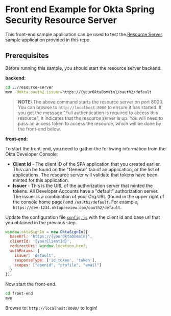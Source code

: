 # Front end Example for Okta Spring Security Resource Server

This front-end sample application can be used to test the [Resource Server](../resource-server) sample application provided in this repo.

## Prerequisites

Before running this sample, you should start the resource server backend.

**backend:**
```bash
cd ../resource-server
mvn -Dokta.oauth2.issuer=https://{yourOktaDomain}/oauth2/default
```

> **NOTE:** The above command starts the resource server on port 8000. You can browse to `http://localhost:8000` to ensure it has started. If you get the message "Full authentication is required to access this resource", it indicates that the resource server is up. You will need to pass an access token to access the resource, which will be done by the front-end below.

**front-end:**

To start the front-end, you need to gather the following information from the Okta Developer Console:

- **Client Id** - The client ID of the SPA application that you created earlier. This can be found on the "General" tab of an application, or the list of applications. The resource server will validate that tokens have been minted for this application.
- **Issuer** - This is the URL of the authorization server that minted the tokens.  All Developer Accounts have a "default" authorization server.  The issuer is a combination of your Org URL (found in the upper right of the console home page) and `/oauth2/default`. For example, `https://dev-1234.oktapreview.com/oauth2/default`.

Update the configuration file [`config.js`](./src/main/resources/static/js/config.js) with the client id and base url that you obtained in the previous step.

```javascript
window.oktaSignIn = new OktaSignIn({
  baseUrl: 'https://{yourOktaDomain}',
  clientId: '{yourClientId}',
  redirectUri: window.location.href,
  authParams: {
    issuer: 'default',
    responseType: ['id_token', 'token'],
    scopes: ["openid", "profile", "email"]
  }
});
```
Now start the front-end.

```bash
cd front-end
mvn
```

Browse to: `http://localhost:8080/` to login!
